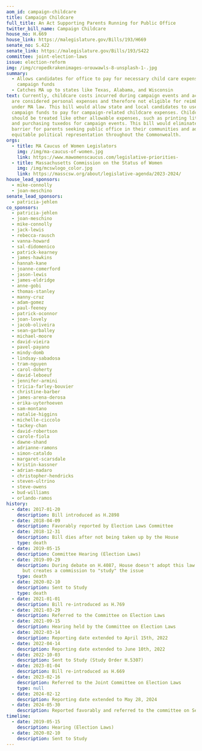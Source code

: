 ```yaml
---
aom_id: campaign-childcare
title: Campaign Childcare
full_title: An Act Supporting Parents Running for Public Office
twitter_bill_name: Campaign Childcare
house_no: H.669
house_link: https://malegislature.gov/Bills/193/H669
senate_no: S.422
senate_link: https://malegislature.gov/Bills/193/S422
committee: joint-election-laws
issue: election-reform
img: /img/cropedkrakenimages-orouwawls-8-unsplash-1-.jpg
summary:
  - Allows candidates for office to pay for necessary child care expenses from
    campaign funds
  - Catches MA up to states like Texas, Alabama, and Wisconsin
text: Currently, childcare costs incurred during campaign events and activities
  are considered personal expenses and therefore not eligible for reimbursement
  under MA law. This bill would allow state and local candidates to use their
  campaign funds to pay for campaign-related childcare expenses. Childcare
  should be treated like other allowable expenses, such as printing literature
  and purchasing tuxedos for campaign events. This bill would eliminate a major
  barrier for parents seeking public office in their communities and advance
  equitable political representation throughout the Commonwealth.
orgs:
  - title: MA Caucus of Women Legislators
    img: /img/ma-caucus-of-women.jpg
    link: https://www.mawomenscaucus.com/legislative-priorities-
  - title: Massachusetts Commission on the Status of Women
    img: /img/mcswlogo_color.jpg
    link: https://masscsw.org/about/legislative-agenda/2023-2024/
house_lead_sponsors:
  - mike-connolly
  - joan-meschino
senate_lead_sponsors:
  - patricia-jehlen
co_sponsors:
  - patricia-jehlen
  - joan-meschino
  - mike-connolly
  - jack-lewis
  - rebecca-rausch
  - vanna-howard
  - sal-didomenico
  - patrick-kearney
  - james-hawkins
  - hannah-kane
  - joanne-comerford
  - jason-lewis
  - james-eldridge
  - anne-gobi
  - thomas-stanley
  - manny-cruz
  - adam-gomez
  - paul-feeney
  - patrick-oconnor
  - joan-lovely
  - jacob-oliveira
  - sean-garballey
  - michael-moore
  - david-vieira
  - pavel-payano
  - mindy-domb
  - lindsay-sabadosa
  - tram-nguyen
  - carol-doherty
  - david-leboeuf
  - jennifer-armini
  - tricia-farley-bouvier
  - christine-barber
  - james-arena-derosa
  - erika-uyterhoeven
  - sam-montano
  - natalie-higgins
  - michelle-ciccolo
  - tackey-chan
  - david-robertson
  - carole-fiola
  - dawne-shand
  - adrianne-ramons
  - simon-cataldo
  - margaret-scarsdale
  - kristin-kassner
  - adrian-madaro
  - christopher-hendricks
  - steven-ultrino
  - steve-owens
  - bud-williams
  - orlando-ramos
history:
  - date: 2017-01-20
    description: Bill introduced as H.2898
  - date: 2018-04-09
    description: Favorably reported by Election Laws Committee
  - date: 2018-12-31
    description: Bill dies after not being taken up by the House
    type: death
  - date: 2019-05-15
    description: Committee Hearing (Election Laws)
  - date: 2019-09-29
    description: During debate on H.4087, House doesn't adopt this law as amendment,
      but creates a commission to "study" the issue
    type: death
  - date: 2020-02-10
    description: Sent to Study
    type: death
  - date: 2021-01-01
    description: Bill re-introduced as H.769
  - date: 2021-03-29
    description: Referred to the Committee on Election Laws
  - date: 2021-09-15
    description: Hearing held by the Committee on Election Laws
  - date: 2022-03-14
    description: Reporting date extended to April 15th, 2022
  - date: 2022-04-14
    description: Reporting date extended to June 10th, 2022
  - date: 2022-10-03
    description: Sent to Study (Study Order H.5307)
  - date: 2023-01-04
    description: Bill re-introduced as H.669
  - date: 2023-02-16
    description: Referred to the Joint Committee on Election Laws
    type: null
  - date: 2024-02-12
    description: Reporting date extended to May 28, 2024
  - date: 2024-05-30
    description: Reported favorably and referred to the committee on Senate Ways and Means
timeline:
  - date: 2019-05-15
    description: Hearing (Election Laws)
  - date: 2020-02-10
    description: Sent to Study
---
```

